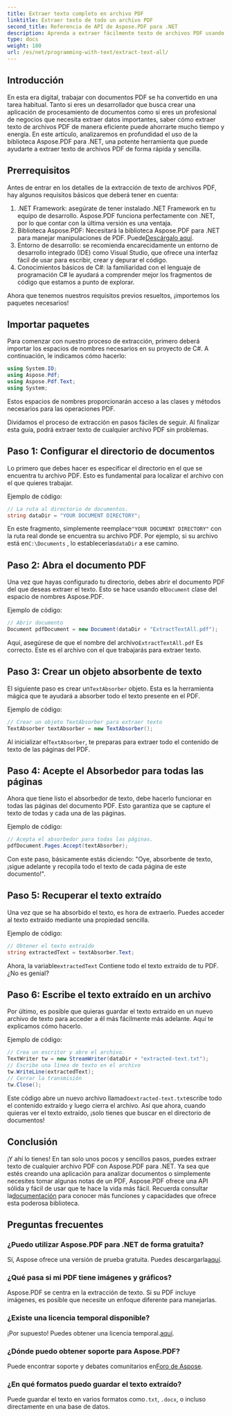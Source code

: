 ```yaml
---
title: Extraer texto completo en archivo PDF
linktitle: Extraer texto de todo un archivo PDF
second_title: Referencia de API de Aspose.PDF para .NET
description: Aprenda a extraer fácilmente texto de archivos PDF usando Aspose.PDF para .NET con este tutorial paso a paso.
type: docs
weight: 180
url: /es/net/programming-with-text/extract-text-all/
---
```

## Introducción

En esta era digital, trabajar con documentos PDF se ha convertido en una tarea habitual. Tanto si eres un desarrollador que busca crear una aplicación de procesamiento de documentos como si eres un profesional de negocios que necesita extraer datos importantes, saber cómo extraer texto de archivos PDF de manera eficiente puede ahorrarte mucho tiempo y energía. En este artículo, analizaremos en profundidad el uso de la biblioteca Aspose.PDF para .NET, una potente herramienta que puede ayudarte a extraer texto de archivos PDF de forma rápida y sencilla.

## Prerrequisitos

Antes de entrar en los detalles de la extracción de texto de archivos PDF, hay algunos requisitos básicos que deberá tener en cuenta:

1. .NET Framework: asegúrate de tener instalado .NET Framework en tu equipo de desarrollo. Aspose.PDF funciona perfectamente con .NET, por lo que contar con la última versión es una ventaja.
2. Biblioteca Aspose.PDF: Necesitará la biblioteca Aspose.PDF para .NET para manejar manipulaciones de PDF. Puede[Descárgalo aquí](https://releases.aspose.com/pdf/net/).
3. Entorno de desarrollo: se recomienda encarecidamente un entorno de desarrollo integrado (IDE) como Visual Studio, que ofrece una interfaz fácil de usar para escribir, crear y depurar el código.
4. Conocimientos básicos de C#: la familiaridad con el lenguaje de programación C# le ayudará a comprender mejor los fragmentos de código que estamos a punto de explorar.

Ahora que tenemos nuestros requisitos previos resueltos, ¡importemos los paquetes necesarios!

## Importar paquetes

Para comenzar con nuestro proceso de extracción, primero deberá importar los espacios de nombres necesarios en su proyecto de C#. A continuación, le indicamos cómo hacerlo:

```csharp
using System.IO;
using Aspose.Pdf;
using Aspose.Pdf.Text;
using System;
```

Estos espacios de nombres proporcionarán acceso a las clases y métodos necesarios para las operaciones PDF. 

Dividamos el proceso de extracción en pasos fáciles de seguir. Al finalizar esta guía, podrá extraer texto de cualquier archivo PDF sin problemas.

## Paso 1: Configurar el directorio de documentos

Lo primero que debes hacer es especificar el directorio en el que se encuentra tu archivo PDF. Esto es fundamental para localizar el archivo con el que quieres trabajar.

Ejemplo de código:

```csharp
// La ruta al directorio de documentos.
string dataDir = "YOUR DOCUMENT DIRECTORY";
```

 En este fragmento, simplemente reemplace`"YOUR DOCUMENT DIRECTORY"` con la ruta real donde se encuentra su archivo PDF. Por ejemplo, si su archivo está en`C:\Documents` , lo establecerías`dataDir` a ese camino.

## Paso 2: Abra el documento PDF

 Una vez que hayas configurado tu directorio, debes abrir el documento PDF del que deseas extraer el texto. Esto se hace usando el`Document` clase del espacio de nombres Aspose.PDF.

Ejemplo de código:

```csharp
// Abrir documento
Document pdfDocument = new Document(dataDir + "ExtractTextAll.pdf");
```

 Aquí, asegúrese de que el nombre del archivo`ExtractTextAll.pdf` Es correcto. Este es el archivo con el que trabajarás para extraer texto.

## Paso 3: Crear un objeto absorbente de texto

 El siguiente paso es crear un`TextAbsorber` objeto. Esta es la herramienta mágica que te ayudará a absorber todo el texto presente en el PDF.

Ejemplo de código:

```csharp
// Crear un objeto TextAbsorber para extraer texto
TextAbsorber textAbsorber = new TextAbsorber();
```

 Al inicializar el`TextAbsorber`, te preparas para extraer todo el contenido de texto de las páginas del PDF.

## Paso 4: Acepte el Absorbedor para todas las páginas

Ahora que tiene listo el absorbedor de texto, debe hacerlo funcionar en todas las páginas del documento PDF. Esto garantiza que se capture el texto de todas y cada una de las páginas.

Ejemplo de código:

```csharp
// Acepta el absorbedor para todas las páginas.
pdfDocument.Pages.Accept(textAbsorber);
```

Con este paso, básicamente estás diciendo: "Oye, absorbente de texto, ¡sigue adelante y recopila todo el texto de cada página de este documento!".

## Paso 5: Recuperar el texto extraído

Una vez que se ha absorbido el texto, es hora de extraerlo. Puedes acceder al texto extraído mediante una propiedad sencilla.

Ejemplo de código:

```csharp
// Obtener el texto extraído
string extractedText = textAbsorber.Text;
```

 Ahora, la variable`extractedText` Contiene todo el texto extraído de tu PDF. ¿No es genial?

## Paso 6: Escribe el texto extraído en un archivo

Por último, es posible que quieras guardar el texto extraído en un nuevo archivo de texto para acceder a él más fácilmente más adelante. Aquí te explicamos cómo hacerlo.

Ejemplo de código:

```csharp
// Crea un escritor y abre el archivo.
TextWriter tw = new StreamWriter(dataDir + "extracted-text.txt");
// Escribe una línea de texto en el archivo
tw.WriteLine(extractedText);
// Cerrar la transmisión
tw.Close();
```

 Este código abre un nuevo archivo llamado`extracted-text.txt`escribe todo el contenido extraído y luego cierra el archivo. Así que ahora, cuando quieras ver el texto extraído, ¡solo tienes que buscar en el directorio de documentos!

## Conclusión

 ¡Y ahí lo tienes! En tan solo unos pocos y sencillos pasos, puedes extraer texto de cualquier archivo PDF con Aspose.PDF para .NET. Ya sea que estés creando una aplicación para analizar documentos o simplemente necesites tomar algunas notas de un PDF, Aspose.PDF ofrece una API sólida y fácil de usar que te hace la vida más fácil. Recuerda consultar la[documentación](https://reference.aspose.com/pdf/net/) para conocer más funciones y capacidades que ofrece esta poderosa biblioteca.

## Preguntas frecuentes

### ¿Puedo utilizar Aspose.PDF para .NET de forma gratuita?
 Sí, Aspose ofrece una versión de prueba gratuita. Puedes descargarla[aquí](https://releases.aspose.com/).

### ¿Qué pasa si mi PDF tiene imágenes y gráficos?
Aspose.PDF se centra en la extracción de texto. Si su PDF incluye imágenes, es posible que necesite un enfoque diferente para manejarlas.

### ¿Existe una licencia temporal disponible?
 ¡Por supuesto! Puedes obtener una licencia temporal.[aquí](https://purchase.aspose.com/temporary-license/).

### ¿Dónde puedo obtener soporte para Aspose.PDF?
 Puede encontrar soporte y debates comunitarios en[Foro de Aspose](https://forum.aspose.com/c/pdf/10).

### ¿En qué formatos puedo guardar el texto extraído?
 Puede guardar el texto en varios formatos como`.txt`, `.docx`, o incluso directamente en una base de datos.